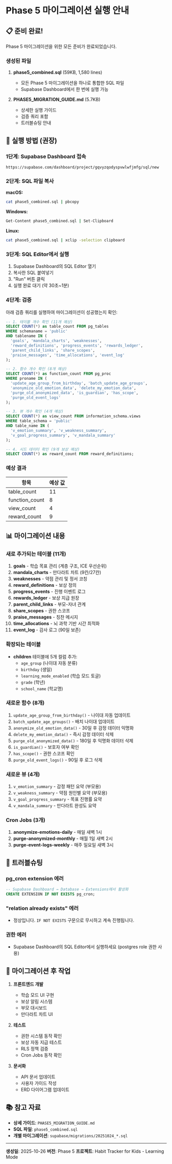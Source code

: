 # Phase 5 마이그레이션 실행 안내

## 📋 준비 완료!

Phase 5 마이그레이션을 위한 모든 준비가 완료되었습니다.

### 생성된 파일

1. **phase5_combined.sql** (59KB, 1,580 lines)
   - 모든 Phase 5 마이그레이션을 하나로 통합한 SQL 파일
   - Supabase Dashboard에서 한 번에 실행 가능

2. **PHASE5_MIGRATION_GUIDE.md** (5.7KB)
   - 상세한 실행 가이드
   - 검증 쿼리 포함
   - 트러블슈팅 안내

## 🚀 실행 방법 (권장)

### 1단계: Supabase Dashboard 접속

```
https://supabase.com/dashboard/project/gqvyzqodyspvwlwfjmfg/sql/new
```

### 2단계: SQL 파일 복사

**macOS:**
```bash
cat phase5_combined.sql | pbcopy
```

**Windows:**
```bash
Get-Content phase5_combined.sql | Set-Clipboard
```

**Linux:**
```bash
cat phase5_combined.sql | xclip -selection clipboard
```

### 3단계: SQL Editor에서 실행

1. Supabase Dashboard의 SQL Editor 열기
2. 복사한 SQL 붙여넣기
3. "Run" 버튼 클릭
4. 실행 완료 대기 (약 30초~1분)

### 4단계: 검증

아래 검증 쿼리를 실행하여 마이그레이션이 성공했는지 확인:

```sql
-- 1. 테이블 개수 확인 (11개 예상)
SELECT COUNT(*) as table_count FROM pg_tables
WHERE schemaname = 'public'
AND tablename IN (
  'goals', 'mandala_charts', 'weaknesses',
  'reward_definitions', 'progress_events', 'rewards_ledger',
  'parent_child_links', 'share_scopes',
  'praise_messages', 'time_allocations', 'event_log'
);

-- 2. 함수 개수 확인 (8개 예상)
SELECT COUNT(*) as function_count FROM pg_proc
WHERE proname IN (
  'update_age_group_from_birthday', 'batch_update_age_groups',
  'anonymize_old_emotion_data', 'delete_my_emotion_data',
  'purge_old_anonymized_data', 'is_guardian', 'has_scope',
  'purge_old_event_logs'
);

-- 3. 뷰 개수 확인 (4개 예상)
SELECT COUNT(*) as view_count FROM information_schema.views
WHERE table_schema = 'public'
AND table_name IN (
  'v_emotion_summary', 'v_weakness_summary',
  'v_goal_progress_summary', 'v_mandala_summary'
);

-- 4. 시드 데이터 확인 (9개 보상 예상)
SELECT COUNT(*) as reward_count FROM reward_definitions;
```

### 예상 결과

| 항목 | 예상 값 |
|------|---------|
| table_count | 11 |
| function_count | 8 |
| view_count | 4 |
| reward_count | 9 |

## 📊 마이그레이션 내용

### 새로 추가되는 테이블 (11개)

1. **goals** - 학습 목표 관리 (계층 구조, ICE 우선순위)
2. **mandala_charts** - 만다라트 차트 (9칸/27칸)
3. **weaknesses** - 약점 관리 및 정서 코칭
4. **reward_definitions** - 보상 정의
5. **progress_events** - 진행 이벤트 로그
6. **rewards_ledger** - 보상 지급 원장
7. **parent_child_links** - 부모-자녀 관계
8. **share_scopes** - 권한 스코프
9. **praise_messages** - 칭찬 메시지
10. **time_allocations** - 뇌 과학 기반 시간 최적화
11. **event_log** - 감사 로그 (90일 보존)

### 확장되는 테이블

- **children** 테이블에 5개 컬럼 추가:
  - `age_group` (나이대 자동 분류)
  - `birthday` (생일)
  - `learning_mode_enabled` (학습 모드 토글)
  - `grade` (학년)
  - `school_name` (학교명)

### 새로운 함수 (8개)

1. `update_age_group_from_birthday()` - 나이대 자동 업데이트
2. `batch_update_age_groups()` - 배치 나이대 업데이트
3. `anonymize_old_emotion_data()` - 30일 후 감정 데이터 익명화
4. `delete_my_emotion_data()` - 즉시 감정 데이터 삭제
5. `purge_old_anonymized_data()` - 180일 후 익명화 데이터 삭제
6. `is_guardian()` - 보호자 여부 확인
7. `has_scope()` - 권한 스코프 확인
8. `purge_old_event_logs()` - 90일 후 로그 삭제

### 새로운 뷰 (4개)

1. `v_emotion_summary` - 감정 패턴 요약 (부모용)
2. `v_weakness_summary` - 약점 원인별 요약 (부모용)
3. `v_goal_progress_summary` - 목표 진행률 요약
4. `v_mandala_summary` - 만다라트 완성도 요약

### Cron Jobs (3개)

1. **anonymize-emotions-daily** - 매일 새벽 1시
2. **purge-anonymized-monthly** - 매월 1일 새벽 2시
3. **purge-event-logs-weekly** - 매주 일요일 새벽 3시

## 🔧 트러블슈팅

### pg_cron extension 에러

```sql
-- Supabase Dashboard → Database → Extensions에서 활성화
CREATE EXTENSION IF NOT EXISTS pg_cron;
```

### "relation already exists" 에러

- 정상입니다. `IF NOT EXISTS` 구문으로 무시하고 계속 진행됩니다.

### 권한 에러

- Supabase Dashboard의 SQL Editor에서 실행하세요 (postgres role 권한 사용)

## 📝 마이그레이션 후 작업

1. **프론트엔드 개발**
   - 학습 모드 UI 구현
   - 보상 알림 시스템
   - 부모 대시보드
   - 만다라트 차트 UI

2. **테스트**
   - 권한 시스템 동작 확인
   - 보상 자동 지급 테스트
   - RLS 정책 검증
   - Cron Jobs 동작 확인

3. **문서화**
   - API 문서 업데이트
   - 사용자 가이드 작성
   - ERD 다이어그램 업데이트

## 📚 참고 자료

- **상세 가이드**: `PHASE5_MIGRATION_GUIDE.md`
- **SQL 파일**: `phase5_combined.sql`
- **개별 마이그레이션**: `supabase/migrations/20251024_*.sql`

---

**생성일**: 2025-10-26
**버전**: Phase 5
**프로젝트**: Habit Tracker for Kids - Learning Mode
